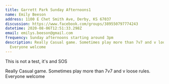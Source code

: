 ```yaml
---
title: Garrett Park Sunday Afternoons1
name: Emily Beeson
address: 1100 E Chet Smith Ave, Derby, KS 67037
discussion: https://www.facebook.com/groups/389550797774243
datetime: 2020-08-06T12:51:33.298Z
email: emilys.beeson@gmail.com
frequency: Sunday afternoons starting around 3pm
description: Really Casual game. Sometimes play more than 7v7 and v loose rules.
  Everyone welcome
---
```

This is not a test, it's and SOS

Really Casual game. Sometimes play more than 7v7 and v loose rules. Everyone welcome
